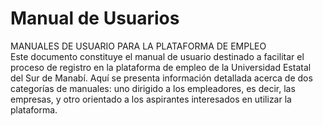 # Manual de Usuarios
MANUALES DE USUARIO PARA LA PLATAFORMA DE EMPLEO </br>
Este documento constituye el manual de usuario destinado a facilitar el proceso de registro en la plataforma de empleo de la Universidad Estatal del Sur de Manabí. Aquí se presenta información detallada acerca de dos categorías de manuales: uno dirigido a los empleadores, es decir, las empresas, y otro orientado a los aspirantes interesados en utilizar la plataforma.
